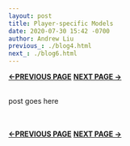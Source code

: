 ```yaml
---
layout: post
title: Player-specific Models
date: 2020-07-30 15:42 -0700
author: Andrew Liu
previous_: ./blog4.html
next_: ./blog6.html 
---
```

**[<-PREVIOUS PAGE]({{page.previous_}} "previous")** **[NEXT PAGE ->]({{page.next_}} "next")** <br><br>


post goes here

<br><br>
**[<-PREVIOUS PAGE]({{page.previous_}} "previous")** **[NEXT PAGE ->]({{page.next_}} "next")** 